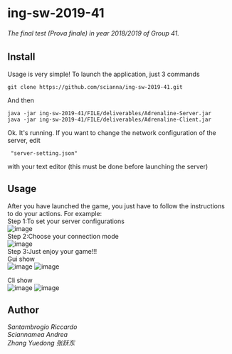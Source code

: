 # ing-sw-2019-41
###### The final test (Prova finale) in year 2018/2019 of Group 41.

## Install
Usage is very simple! To launch the application, just 3 commands

    git clone https://github.com/scianna/ing-sw-2019-41.git

And then

    java -jar ing-sw-2019-41/FILE/deliverables/Adrenaline-Server.jar
    java -jar ing-sw-2019-41/FILE/deliverables/Adrenaline-Client.jar

Ok. It's running. If you want to change the network configuration of the server,
edit

     "server-setting.json"

with your text editor (this must be done before launching the server)

## Usage
After you have launched the game, you just have to follow the instructions to do your actions.
For example:   
Step 1:To set your server configurations   
![image](https://github.com/scianna/ing-sw-2019-41/blob/master/readme_pic/serversetting.png)   
Step 2:Choose your connection mode     
![image](https://github.com/scianna/ing-sw-2019-41/blob/master/readme_pic/socketentry.png)     
Step 3:Just enjoy your game!!!    
Gui show  
![image](https://github.com/scianna/ing-sw-2019-41/blob/master/readme_pic/guiselectavatar.png)
![image](https://github.com/scianna/ing-sw-2019-41/blob/master/readme_pic/guigameinterface.png)  
   
Cli show   
![image](https://github.com/scianna/ing-sw-2019-41/blob/master/readme_pic/cligameflow.png)
![image](https://github.com/scianna/ing-sw-2019-41/blob/master/readme_pic/cligameflow2.png)
   
   




## Author

_Santambrogio Riccardo_  
_Sciannamea Andrea_   
_Zhang Yuedong 张跃东_

